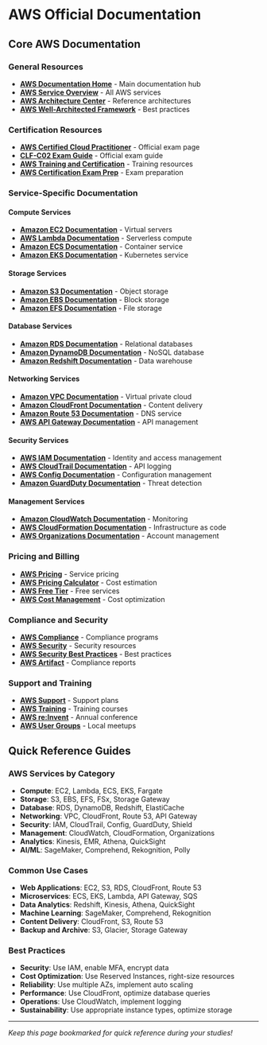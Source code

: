 # AWS Official Documentation

## Core AWS Documentation

### General Resources
- **[AWS Documentation Home](https://docs.aws.amazon.com/)** - Main documentation hub
- **[AWS Service Overview](https://aws.amazon.com/products/)** - All AWS services
- **[AWS Architecture Center](https://aws.amazon.com/architecture/)** - Reference architectures
- **[AWS Well-Architected Framework](https://aws.amazon.com/architecture/well-architected/)** - Best practices

### Certification Resources
- **[AWS Certified Cloud Practitioner](https://aws.amazon.com/certification/certified-cloud-practitioner/)** - Official exam page
- **[CLF-C02 Exam Guide](https://d1.awsstatic.com/training-and-certification/docs-cloud-practitioner/AWS-Certified-Cloud-Practitioner_Exam-Guide.pdf)** - Official exam guide
- **[AWS Training and Certification](https://aws.amazon.com/training/)** - Training resources
- **[AWS Certification Exam Prep](https://aws.amazon.com/certification/certification-prep/)** - Exam preparation

### Service-Specific Documentation

#### Compute Services
- **[Amazon EC2 Documentation](https://docs.aws.amazon.com/ec2/)** - Virtual servers
- **[AWS Lambda Documentation](https://docs.aws.amazon.com/lambda/)** - Serverless compute
- **[Amazon ECS Documentation](https://docs.aws.amazon.com/ecs/)** - Container service
- **[Amazon EKS Documentation](https://docs.aws.amazon.com/eks/)** - Kubernetes service

#### Storage Services
- **[Amazon S3 Documentation](https://docs.aws.amazon.com/s3/)** - Object storage
- **[Amazon EBS Documentation](https://docs.aws.amazon.com/ebs/)** - Block storage
- **[Amazon EFS Documentation](https://docs.aws.amazon.com/efs/)** - File storage

#### Database Services
- **[Amazon RDS Documentation](https://docs.aws.amazon.com/rds/)** - Relational databases
- **[Amazon DynamoDB Documentation](https://docs.aws.amazon.com/dynamodb/)** - NoSQL database
- **[Amazon Redshift Documentation](https://docs.aws.amazon.com/redshift/)** - Data warehouse

#### Networking Services
- **[Amazon VPC Documentation](https://docs.aws.amazon.com/vpc/)** - Virtual private cloud
- **[Amazon CloudFront Documentation](https://docs.aws.amazon.com/cloudfront/)** - Content delivery
- **[Amazon Route 53 Documentation](https://docs.aws.amazon.com/route53/)** - DNS service
- **[AWS API Gateway Documentation](https://docs.aws.amazon.com/apigateway/)** - API management

#### Security Services
- **[AWS IAM Documentation](https://docs.aws.amazon.com/iam/)** - Identity and access management
- **[AWS CloudTrail Documentation](https://docs.aws.amazon.com/cloudtrail/)** - API logging
- **[AWS Config Documentation](https://docs.aws.amazon.com/config/)** - Configuration management
- **[Amazon GuardDuty Documentation](https://docs.aws.amazon.com/guardduty/)** - Threat detection

#### Management Services
- **[Amazon CloudWatch Documentation](https://docs.aws.amazon.com/cloudwatch/)** - Monitoring
- **[AWS CloudFormation Documentation](https://docs.aws.amazon.com/cloudformation/)** - Infrastructure as code
- **[AWS Organizations Documentation](https://docs.aws.amazon.com/organizations/)** - Account management

### Pricing and Billing
- **[AWS Pricing](https://aws.amazon.com/pricing/)** - Service pricing
- **[AWS Pricing Calculator](https://calculator.aws/)** - Cost estimation
- **[AWS Free Tier](https://aws.amazon.com/free/)** - Free services
- **[AWS Cost Management](https://aws.amazon.com/aws-cost-management/)** - Cost optimization

### Compliance and Security
- **[AWS Compliance](https://aws.amazon.com/compliance/)** - Compliance programs
- **[AWS Security](https://aws.amazon.com/security/)** - Security resources
- **[AWS Security Best Practices](https://aws.amazon.com/security/security-resources/)** - Best practices
- **[AWS Artifact](https://aws.amazon.com/artifact/)** - Compliance reports

### Support and Training
- **[AWS Support](https://aws.amazon.com/support/)** - Support plans
- **[AWS Training](https://aws.amazon.com/training/)** - Training courses
- **[AWS re:Invent](https://reinvent.awsevents.com/)** - Annual conference
- **[AWS User Groups](https://aws.amazon.com/events/aws-user-groups/)** - Local meetups

## Quick Reference Guides

### AWS Services by Category
- **Compute**: EC2, Lambda, ECS, EKS, Fargate
- **Storage**: S3, EBS, EFS, FSx, Storage Gateway
- **Database**: RDS, DynamoDB, Redshift, ElastiCache
- **Networking**: VPC, CloudFront, Route 53, API Gateway
- **Security**: IAM, CloudTrail, Config, GuardDuty, Shield
- **Management**: CloudWatch, CloudFormation, Organizations
- **Analytics**: Kinesis, EMR, Athena, QuickSight
- **AI/ML**: SageMaker, Comprehend, Rekognition, Polly

### Common Use Cases
- **Web Applications**: EC2, S3, RDS, CloudFront, Route 53
- **Microservices**: ECS, EKS, Lambda, API Gateway, SQS
- **Data Analytics**: Redshift, Kinesis, Athena, QuickSight
- **Machine Learning**: SageMaker, Comprehend, Rekognition
- **Content Delivery**: CloudFront, S3, Route 53
- **Backup and Archive**: S3, Glacier, Storage Gateway

### Best Practices
- **Security**: Use IAM, enable MFA, encrypt data
- **Cost Optimization**: Use Reserved Instances, right-size resources
- **Reliability**: Use multiple AZs, implement auto scaling
- **Performance**: Use CloudFront, optimize database queries
- **Operations**: Use CloudWatch, implement logging
- **Sustainability**: Use appropriate instance types, optimize storage

---

*Keep this page bookmarked for quick reference during your studies!*
